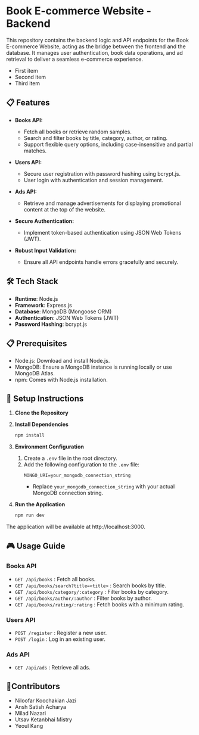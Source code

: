 
# Book E-commerce Website - Backend

This repository contains the backend logic and API endpoints for the Book E-commerce Website, acting as the bridge between the frontend and the database. It manages user authentication, book data operations, and ad retrieval to deliver a seamless e-commerce experience.

* First item
* Second item
* Third item
## 📋 Features

- **Books API:**
  - Fetch all books or retrieve random samples.
  - Search and filter books by title, category, author, or rating.
  - Support flexible query options, including case-insensitive and partial matches.

- **Users API:**
  - Secure user registration with password hashing using bcrypt.js.
  - User login with authentication and session management.

- **Ads API:**
  - Retrieve and manage advertisements for displaying promotional content at the top of the website.

- **Secure Authentication:**
  - Implement token-based authentication using JSON Web Tokens (JWT).

- **Robust Input Validation:**
  - Ensure all API endpoints handle errors gracefully and securely.


## 🛠 Tech Stack
- **Runtime**: Node.js
- **Framework**: Express.js
- **Database**: MongoDB (Mongoose ORM)
- **Authentication**: JSON Web Tokens (JWT)
- **Password Hashing**: bcrypt.js

## 📋 Prerequisites
- Node.js: Download and install Node.js.
- MongoDB: Ensure a MongoDB instance is running locally or use MongoDB Atlas.
- npm: Comes with Node.js installation.
  
## 🚀 Setup Instructions

1. **Clone the Repository**  
2. **Install Dependencies**  
     ```bash
     npm install
     ```

3. **Environment Configuration**  
   1. Create a `.env` file in the root directory.  
   2. Add the following configuration to the `.env` file:  
      ```env
      MONGO_URI=your_mongodb_connection_string
      ```  
      - Replace `your_mongodb_connection_string` with your actual MongoDB connection string.  

4. **Run the Application**  
     ```bash
     npm run dev
     ```
The application will be available at http://localhost:3000.

## 🎮 Usage Guide

### **Books API**
- `GET /api/books`  : Fetch all books.  
- `GET /api/books/search?title=<title>`  : Search books by title.  
- `GET /api/books/category/:category`  : Filter books by category.  
- `GET /api/books/author/:author`  : Filter books by author.  
- `GET /api/books/rating/:rating`  : Fetch books with a minimum rating.  
### **Users API**
- `POST /register`  : Register a new user.  
- `POST /login`  : Log in an existing user.  

### **Ads API**
- `GET /api/ads`  : Retrieve all ads.  


## 🤝Contributors
  - Niloofar Koochakian Jazi
  - Ansh Satish Acharya
  - Milad Nazari
  - Utsav Ketanbhai Mistry
  - Yeoul Kang

